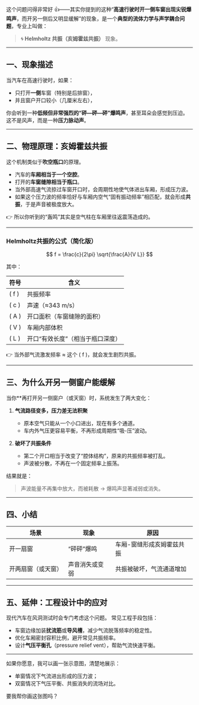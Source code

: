 这个问题问得非常好 👍——其实你提到的这种“**高速行驶时开一侧车窗出现尖锐爆鸣声**，而开另一侧后又明显缓解”的现象，是一个**典型的流体力学与声学耦合问题**，专业上叫做：

> 🌀 **Helmholtz 共振（亥姆霍兹共振）** 现象。

---

## 一、现象描述

当汽车在高速行驶时，如果：

* 只打开**一侧**车窗（特别是后排窗），
* 并且窗户开口较小（几厘米左右），

你会听到一种**低频但非常强烈的“砰—砰—砰”爆鸣声**，甚至耳朵会感觉到压迫。这不是风声，而是一种**压力脉动声**。

---

## 二、物理原理：亥姆霍兹共振

这个机制类似于**吹空瓶口**的原理。

* 汽车的**车厢相当于一个空腔**。
* 打开的**车窗缝隙相当于瓶口**。
* 当外部高速气流掠过车窗开口时，会周期性地使气体进出车厢，形成压力波。
* 如果这个压力波的频率恰好与车厢内空气“固有振动频率”相匹配，就会形成**共振**，于是声音被极度放大。

👉 所以你听到的“轰鸣”其实是空气柱在车厢里往返震荡造成的。

---

### Helmholtz共振的公式（简化版）
$$
f = \frac{c}{2\pi} \sqrt{\frac{A}{V L}}
$$

其中：

| 符号    | 含义                |
| ----- | ----------------- |
| ( f ) | 共振频率              |
| ( c ) | 声速（≈343 m/s）      |
| ( A ) | 开口面积（车窗缝隙的面积）     |
| ( V ) | 车厢内部体积            |
| ( L ) | 开口“有效长度”（相当于瓶口深度） |

👉 当外部气流激发频率 ≈ 这个 ( f )，就会发生剧烈共振。

---

## 三、为什么开另一侧窗户能缓解

当你**再打开另一侧窗户（或天窗）时，系统发生了两大变化：

1. **气流路径变多，压力差无法积聚**

   * 原本空气只能从一个小口进出，现在有多个通道。
   * 车内外气压更容易平衡，不再形成周期性“吸-压”波动。

2. **破坏了共振条件**

   * 第二个开口相当于改变了“腔体结构”，原来的共振频率被打乱。
   * 声波被分散，不再在一个固定频率上振荡。

结果就是：

> 声波能量不再集中放大，而被耗散 → 爆鸣声显著减弱或消失。

---

## 四、小结

| 场景        | 现象      | 原因            |
| --------- | ------- | ------------- |
| 开一扇窗      | “砰砰”爆鸣  | 车厢-窗缝形成亥姆霍兹共振 |
| 开两扇窗（或天窗） | 声音消失或变弱 | 共振被破坏，气流通道增加  |

---

## 五、延伸：工程设计中的应对

现代汽车在风洞测试时会专门考虑这个问题。
常见工程手段包括：

* 车窗边缘加装**扰流筋**或**导风槽**，减少气流脱落频率的稳定性。
* 优化车厢密封容积比例，避开常见共振频率。
* 设计**气压平衡孔**（pressure relief vent），帮助气流快速平衡。

---

如果你愿意，我可以画一张示意图，清楚地展示：

* 单窗情况下气流进出形成的压力波；
* 双窗情况下气压平衡、共振消失的流场对比。

要我帮你画这张图吗？

